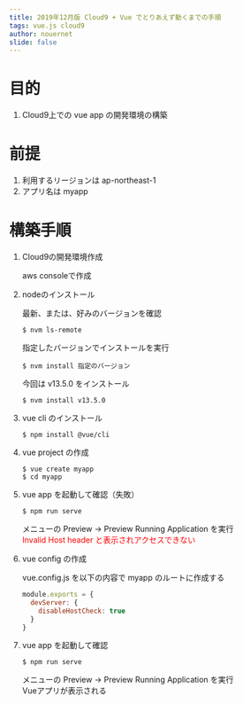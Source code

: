 ```yaml
---
title: 2019年12月版 Cloud9 + Vue でとりあえず動くまでの手順
tags: vue.js cloud9
author: nouernet
slide: false
---
```


# 目的

  1. Cloud9上での vue app の開発環境の構築

# 前提  

  1. 利用するリージョンは ap-northeast-1  
  1. アプリ名は myapp

# 構築手順
<ol>
<li>Cloud9の開発環境作成  

  aws consoleで作成

</li><li>nodeのインストール

  最新、または、好みのバージョンを確認

```console
$ nvm ls-remote
```
  指定したバージョンでインストールを実行

```console
$ nvm install 指定のバージョン
```

今回は v13.5.0 をインストール

```console
$ nvm install v13.5.0
```

</li><li>vue cli のインストール

```console
$ npm install @vue/cli
```

</li><li>vue project の作成

```console
$ vue create myapp 
$ cd myapp
```

</li><li>vue app を起動して確認（失敗）

```console
$ npm run serve 
```

  メニューの Preview -> Preview Running Application を実行  
  <font color="red">Invalid Host header と表示されアクセスできない</font>

</li><li>vue config の作成

vue.config.js を以下の内容で myapp のルートに作成する

```vue.config.js
module.exports = {
  devServer: {
    disableHostCheck: true
  }
}
```

</li><li>vue app を起動して確認

```console
$ npm run serve 
```

  メニューの Preview -> Preview Running Application を実行  
  Vueアプリが表示される

</li>
